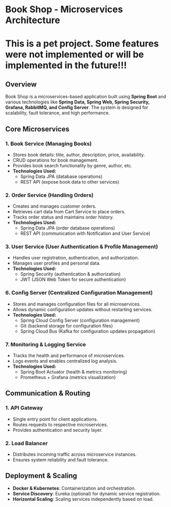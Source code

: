 # Book Shop - Microservices Architecture
# This is a pet project. Some features were not implemented or will be implemented in the future!!!

## Overview

Book Shop is a microservices-based application built using **Spring Boot** and various technologies like **Spring Data,
Spring Web, Spring Security, Grafana, RabbitMQ, and Config Server**. The system is designed for scalability, fault
tolerance, and high performance.

## **Core Microservices**

### **1. Book Service** (Managing Books)

- Stores book details: title, author, description, price, availability.
- CRUD operations for book management.
- Provides book search functionality by genre, author, etc.
- **Technologies Used:**
    - Spring Data JPA (database operations)
    - REST API (expose book data to other services)

### **2. Order Service** (Handling Orders)

- Creates and manages customer orders.
- Retrieves cart data from Cart Service to place orders.
- Tracks order status and maintains order history.
- **Technologies Used:**
    - Spring Data JPA (order database operations)
    - REST API (communication with Notification and User Service)

### **3. User Service** (User Authentication & Profile Management)

- Handles user registration, authentication, and authorization.
- Manages user profiles and personal data.
- **Technologies Used:**
    - Spring Security (authentication & authorization)
    - JWT (JSON Web Token for secure authentication)

### **6. Config Server** (Centralized Configuration Management)

- Stores and manages configuration files for all microservices.
- Allows dynamic configuration updates without restarting services.
- **Technologies Used:**
    - Spring Cloud Config Server (configuration management)
    - Git (backend storage for configuration files)
    - Spring Cloud Bus (Kafka for configuration updates propagation)

### **7. Monitoring & Logging Service**

- Tracks the health and performance of microservices.
- Logs events and enables centralized log analysis.
- **Technologies Used:**
    - Spring Boot Actuator (health & metrics monitoring)
    - Prometheus + Grafana (metrics visualization)

## **Communication & Routing**

### **1. API Gateway**

- Single entry point for client applications.
- Routes requests to respective microservices.
- Provides authentication and security layer.

### **2. Load Balancer**

- Distributes incoming traffic across microservice instances.
- Ensures system reliability and fault tolerance.

## **Deployment & Scaling**

- **Docker & Kubernetes**: Containerization and orchestration.
- **Service Discovery**: Eureka (optional) for dynamic service registration.
- **Horizontal Scaling**: Scaling services independently based on load.



